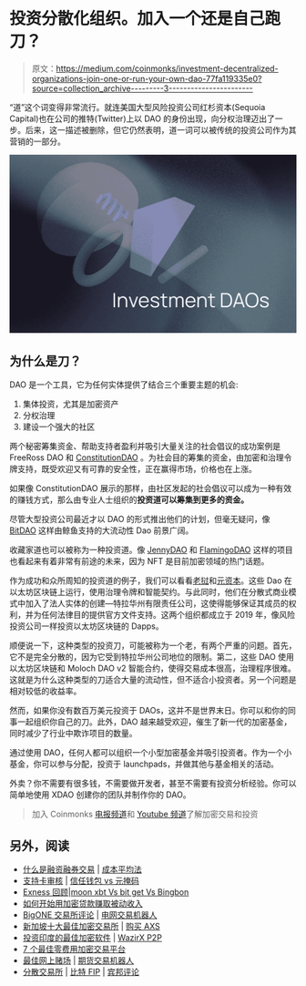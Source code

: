 # 投资分散化组织。加入一个还是自己跑刀？

> 原文：<https://medium.com/coinmonks/investment-decentralized-organizations-join-one-or-run-your-own-dao-77fa119335e0?source=collection_archive---------3----------------------->

“道”这个词变得非常流行。就连美国大型风险投资公司红杉资本(Sequoia Capital)也在公司的推特(Twitter)上以 DAO 的身份出现，向分权治理迈出了一步。后来，这一描述被删除，但它仍然表明，道一词可以被传统的投资公司作为其营销的一部分。

![](img/b732336de087e5660a0284ca29cb52af.png)

## 为什么是刀？

DAO 是一个工具，它为任何实体提供了结合三个重要主题的机会:

1.  集体投资，尤其是加密资产
2.  分权治理
3.  建设一个强大的社区

两个秘密筹集资金、帮助支持者盈利并吸引大量关注的社会倡议的成功案例是 FreeRoss DAO 和 [ConstitutionDAO](https://coinmarketcap.com/currencies/constitutiondao/) 。为社会目的筹集的资金，由加密和治理令牌支持，既受欢迎又有可靠的安全性，正在赢得市场，价格也在上涨。

如果像 ConstitutionDAO 展示的那样，由社区发起的社会倡议可以成为一种有效的赚钱方式，那么由专业人士组织的**投资道可以筹集到更多的资金。**

尽管大型投资公司最近才以 DAO 的形式推出他们的计划，但毫无疑问，像 [BitDAO](https://www.bitdao.io/ru/) 这样由鲸鱼支持的大流动性 Dao 前景广阔。

收藏家道也可以被称为一种投资道。像 [JennyDAO](https://www.coindesk.com/business/2021/05/12/dao-raises-7m-to-acquire-and-fractionalize-nft-collections/) 和 [FlamingoDAO](https://www.coindesk.com/tech/2021/01/23/early-cryptopunk-digital-collectible-sells-for-762k-in-ether/) 这样的项目也看起来有着非常有前途的未来，因为 NFT 是目前加密领域的热门话题。

作为成功和众所周知的投资道的例子，我们可以看看[老挝](https://www.thelao.io/)和[元资本](https://www.metacartel.org/)。这些 Dao 在以太坊区块链上运行，使用治理令牌和智能契约。与此同时，他们在分散式商业模式中加入了法人实体的创建—特拉华州有限责任公司，这使得能够保证其成员的权利，并为任何法律目的提供官方文件支持。这两个组织都成立于 2019 年，像风险投资公司一样投资以太坊区块链的 Dapps。

顺便说一下，这种类型的投资刀，可能被称为一个老，有两个严重的问题。首先，它不是完全分散的，因为它受到特拉华州公司地位的限制。第二，这些 DAO 使用以太坊区块链和 Moloch DAO v2 智能合约，使得交易成本很高，治理程序很难。这就是为什么这种类型的刀适合大量的流动性，但不适合小投资者。另一个问题是相对较低的收益率。

然而，如果你没有数百万美元投资于 DAOs，这并不是世界末日。你可以和你的同事一起组织你自己的刀。此外，DAO 越来越受欢迎，催生了新一代的加密基金，同时减少了行业中欺诈项目的数量。

通过使用 DAO，任何人都可以组织一个小型加密基金并吸引投资者。作为一个小基金，你可以参与分配，投资于 launchpads，并做其他与基金相关的活动。

外卖？你不需要有很多钱，不需要做开发者，甚至不需要有投资分析经验。你可以简单地使用 XDAO 创建你的团队并制作你的 DAO。

> 加入 Coinmonks [电报频道](https://t.me/coincodecap)和 [Youtube 频道](https://www.youtube.com/c/coinmonks/videos)了解加密交易和投资

## 另外，阅读

*   [什么是融资融券交易](https://blog.coincodecap.com/margin-trading) | [成本平均法](https://blog.coincodecap.com/dca)
*   [支持卡审核](https://blog.coincodecap.com/uphold-card-review) | [信任钱包 vs 元掩码](https://blog.coincodecap.com/trust-wallet-vs-metamask)
*   [Exness 回顾](https://blog.coincodecap.com/exness-review)|[moon xbt Vs bit get Vs Bingbon](https://blog.coincodecap.com/bingbon-vs-bitget-vs-moonxbt)
*   [如何开始用加密贷款赚取被动收入](https://blog.coincodecap.com/passive-income-crypto-lending)
*   [BigONE 交易所评论](/coinmonks/bigone-exchange-review-64705d85a1d4) | [电网交易机器人](https://blog.coincodecap.com/grid-trading)
*   [新加坡十大最佳加密交易所](https://blog.coincodecap.com/crypto-exchange-in-singapore) | [购买 AXS](https://blog.coincodecap.com/buy-axs-token)
*   [投资印度的最佳加密软件](https://blog.coincodecap.com/best-crypto-to-invest-in-india-in-2021) | [WazirX P2P](https://blog.coincodecap.com/wazirx-p2p)
*   [7 个最佳零费用加密交易平台](https://blog.coincodecap.com/zero-fee-crypto-exchanges)
*   [最佳网上赌场](https://blog.coincodecap.com/best-online-casinos) | [期货交易机器人](/coinmonks/futures-trading-bots-5a282ccee3f5)
*   [分散交易所](https://blog.coincodecap.com/what-are-decentralized-exchanges) | [比特 FIP](https://blog.coincodecap.com/bitbns-fip) | [宾邦评论](https://blog.coincodecap.com/bingbon-review)